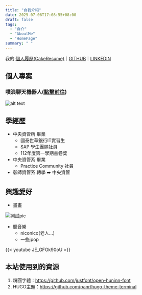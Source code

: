 ```yaml
---
title: "自我介紹"
date: 2025-07-06T17:08:55+08:00
draft: false
tags:
  - "自介"
  - "AboutMe"
  - "HomePage"
summary: " "
---
```


我的 [個人履歷(CakeResume)](https://www.cake.me/s--Qbettfics_-JPjhzuDgiCg--/kinako890419)｜[GITHUB](https://github.com/kinako890419)｜[LINKEDIN](https://www.linkedin.com/in/%E5%AE%A5%E6%B1%9D-%E9%99%B3-56b327234/)

## 個人專案

### 噗浪聊天機器人([點擊前往](https://www.plurk.com/hotwaterbot))

![alt text](/blog/static/images/image.png)


## 學經歷

- 中央資管所 畢業
  - 國泰世華銀行IT實習生
  - SAP 學生團隊社員
  - 112年度第一學期書卷獎
- 中央資管系 畢業
  - Practice Community 社員
- 彰師資管系 轉學 ➡️ 中央資管

## 興趣愛好

- 畫畫

![測試pic](/blog/static/images/allSleep.gif)

- 聽音樂
  - niconico(老人...)
  - 一些jpop

{{< youtube JE_GFOk90oU >}}

## 本站使用到的資源

1. 粉圓字體：https://github.com/justfont/open-huninn-font
2. HUGO主題：https://github.com/panr/hugo-theme-terminal